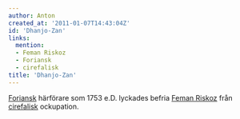```yaml
---
author: Anton
created_at: '2011-01-07T14:43:04Z'
id: 'Dhanjo-Zan'
links:
  mention:
  - Feman Riskoz
  - Foriansk
  - cirefalisk
title: 'Dhanjo-Zan'
---
```


[Foriansk] härförare som 1753 e.D. lyckades befria [Feman Riskoz] från [cirefalisk] ockupation.

  [Foriansk]: Foriansk
  [Feman Riskoz]: Feman_Riskoz
  [cirefalisk]: cirefalisk
